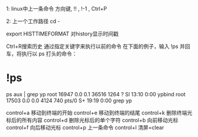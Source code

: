 1: linux中上一条命令
方向键, !! ,  !-1  ,  Ctrl+P

2: 上一个工作路径 cd -


export HISTTIMEFORMAT 对history显示时间戳

Ctrl+R搜索历史
通过指定关键字来执行以前的命令
在下面的例子，输入 !ps 并回车，将执行以 ps 打头的命令：
# !ps
ps aux | grep yp
root 16947 0.0 0.1 36516 1264 ? Sl 13:10 0:00 ypbind
root 17503 0.0 0.0 4124 740 pts/0 S+ 19:19 0:00 grep yp

control+a  移动到终端的开始
control+e  移动到终端的结尾
control+k  删除终端光标后的所有内容
control+d  删除光标后的单个字符
control+b 向前移动光标
control+f  向后移动光标
control+p 上一条命令
control+l   清屏=clear 
